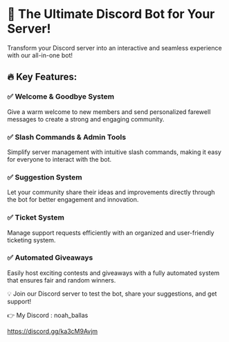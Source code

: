 # 🚀 The Ultimate Discord Bot for Your Server!
Transform your Discord server into an interactive and seamless experience with our all-in-one bot!
## 🔥 Key Features:
### ✅ Welcome & Goodbye System
Give a warm welcome to new members and send personalized farewell messages to create a strong and engaging community.

### ✅ Slash Commands & Admin Tools
Simplify server management with intuitive slash commands, making it easy for everyone to interact with the bot.

### ✅ Suggestion System
Let your community share their ideas and improvements directly through the bot for better engagement and innovation.

### ✅ Ticket System
Manage support requests efficiently with an organized and user-friendly ticketing system.

### ✅ Automated Giveaways
Easily host exciting contests and giveaways with a fully automated system that ensures fair and random winners.

💡 Join our Discord server to test the bot, share your suggestions, and get support!

👉 My Discord : noah_ballas

https://discord.gg/ka3cM9Avjm
